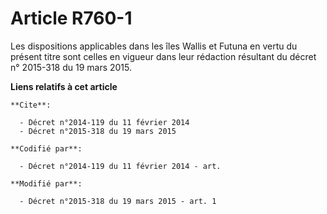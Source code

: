 # Article R760-1

Les dispositions applicables dans les îles Wallis et Futuna en vertu du présent titre sont celles en vigueur dans leur
rédaction résultant du décret n° 2015-318 du 19 mars 2015.

**Liens relatifs à cet article**

	**Cite**:

	  - Décret n°2014-119 du 11 février 2014
	  - Décret n°2015-318 du 19 mars 2015

	**Codifié par**:

	  - Décret n°2014-119 du 11 février 2014 - art.

	**Modifié par**:

	  - Décret n°2015-318 du 19 mars 2015 - art. 1
